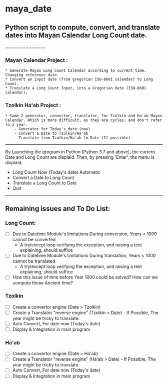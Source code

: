 # maya_date
## Python script to compute, convert, and translate dates into Mayan Calendar Long Count date.
==============

### Mayan Calendar Project :
	* Generate Mayan Long Count Calendar according to current time. Changing reference date.
	* Convert an input date (from gregorian ISO-8601 calendar) to Long Count.
	* Translate a Long Count Input, into a Gregorian date (ISO-8601 calendar).

### Tzolkin Ha'ab Project :
	* Same 2 generator, convertor, translator, for Tzolkin and Ha'ab Mayan Calendar. Which is more difficult, as they are cycles, and don't refer to a year.
		- Generator for Today's date (now)
		- Convert a Date to Tzolkin/Ha'ab
		- Translate from Tzolkin/Ha'ab to Date (If possible)

--------------

By Launching the program in Python (Python 3.7 and above), the current Date and Long Count are displaid. Then, by pressing 'Enter', the menu is displaid:

+ Long Count Now (Today's date) Automatic
+ Convert a Date to Long Count
+ Translate a Long Count to Date
+ Quit

--------------
## Remaining issues and To Do List:

### Long Count:
- [ ] Due to Datetime Module's limitations During conversion, Years < 1000 cannot be converted
	* A try/except loop verifying the exception, and raising a text explaining, should suffice
- [ ] Due to Datetime Module's limitations During translation, Years < 1000 cannot be translated
	* A try/except loop verifying the exception, and raising a text explaining, should suffice
- [ ] How this issue of time before Year 1000 could be solved? How can we compute those Ancient time?

### Tzolkin
- [ ] Create a convertor engine (Date > Tzolkin)
- [ ] Create a Translator "reverse engine" (Tzolkin > Date) - If Possible, The year might be tricky to translate.
- [ ] Auto Convert, For date now (Today's date)
- [ ] Display & Integration in main program

### Ha'ab
- [ ] Create a convertor engine (Date > Ha'ab)
- [ ] Create a Translator "reverse engine" (Ha'ab > Date) - If Possible, The year might be tricky to translate.
- [ ] Auto Convert, For date now (Today's date)
- [ ] Display & Integration in main program